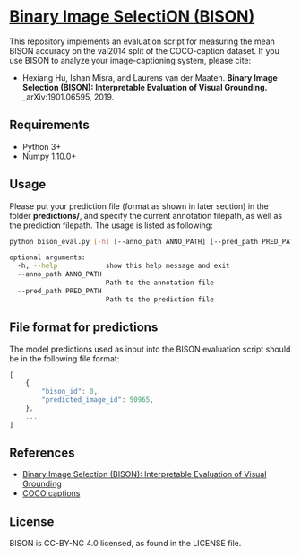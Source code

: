 # [Binary Image SelectiON (BISON)](https://hexiang-hu.github.io/bison)

This repository implements an evaluation script for measuring the mean BISON accuracy on the val2014 split of the COCO-caption dataset. If you use BISON to analyze your image-captioning system, please cite:

- Hexiang Hu, Ishan Misra, and Laurens van der Maaten. **Binary Image Selection (BISON): Interpretable Evaluation of Visual Grounding.** _arXiv:1901.06595, 2019.

## Requirements

- Python 3+
- Numpy 1.10.0+

## Usage

Please put your prediction file (format as shown in later section) in the folder **predictions/**, and specify the current annotation filepath, as well as the prediction filepath. The usage is listed as following:

```bash
python bison_eval.py [-h] [--anno_path ANNO_PATH] [--pred_path PRED_PATH]

optional arguments:
  -h, --help            show this help message and exit
  --anno_path ANNO_PATH
                        Path to the annotation file
  --pred_path PRED_PATH
                        Path to the prediction file
```

## File format for predictions

The model predictions used as input into the BISON evaluation script should be in the following file format:

```javascript
[
	{
		"bison_id": 0,
		"predicted_image_id": 50965,
	},
	...
]
```

## References

- [Binary Image Selection (BISON): Interpretable Evaluation of Visual Grounding](https://hexiang-hu.github.io/bison)
- [COCO captions](https://github.com/tylin/coco-caption)

## License
BISON is CC-BY-NC 4.0 licensed, as found in the LICENSE file.

